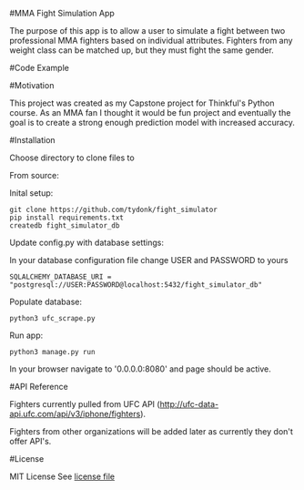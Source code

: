 #MMA Fight Simulation App

The purpose of this app is to allow a user to simulate a fight between two professional MMA fighters based on individual attributes. Fighters from any weight class can be matched up, but they must fight the same gender.

#Code Example

#Motivation

This project was created as my Capstone project for Thinkful's Python course. As an MMA fan I thought it would be fun project and eventually the goal is to create a strong enough prediction model with increased accuracy.

#Installation

Choose directory to clone files to

From source:

Inital setup:
```
git clone https://github.com/tydonk/fight_simulator
pip install requirements.txt
createdb fight_simulator_db
```

Update config.py with database settings:

In your database configuration file change USER and PASSWORD to yours
```
SQLALCHEMY_DATABASE_URI = "postgresql://USER:PASSWORD@localhost:5432/fight_simulator_db"
```

Populate database:
```
python3 ufc_scrape.py
```

Run app:
```
python3 manage.py run
```

In your browser navigate to '0.0.0.0:8080' and page should be active.

#API Reference

Fighters currently pulled from UFC API (http://ufc-data-api.ufc.com/api/v3/iphone/fighters).

Fighters from other organizations will be added later as currently they don't offer API's.

#License

MIT License
See [license file](license.md)
